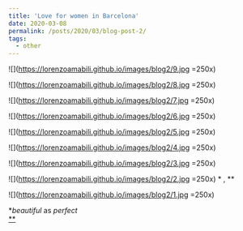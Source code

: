 ```yaml
---
title: 'Love for women in Barcelona'
date: 2020-03-08
permalink: /posts/2020/03/blog-post-2/
tags:
  - other
---
```



![](https://lorenzoamabili.github.io/images/blog2/9.jpg =250x)
<br />

![](https://lorenzoamabili.github.io/images/blog2/8.jpg =250x)
<br />

![](https://lorenzoamabili.github.io/images/blog2/7.jpg =250x)
<br />

![](https://lorenzoamabili.github.io/images/blog2/6.jpg =250x)
<br />

![](https://lorenzoamabili.github.io/images/blog2/5.jpg =250x)
<br />

![](https://lorenzoamabili.github.io/images/blog2/4.jpg =250x)
<br />

![](https://lorenzoamabili.github.io/images/blog2/3.jpg =250x)
<br />

![](https://lorenzoamabili.github.io/images/blog2/2.jpg =250x) * , **
<br />

![](https://lorenzoamabili.github.io/images/blog2/1.jpg =250x)
<br />

*<i>beautiful</i> as <i>perfect</i> 
<br />
[**](https://simple.wikipedia.org/wiki/Flowering_plant_sexuality)
